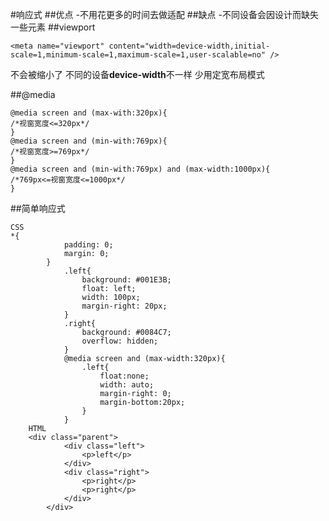 
#响应式
##优点
    -不用花更多的时间去做适配
##缺点
    -不同设备会因设计而缺失一些元素
##viewport
```
<meta name="viewport" content="width=device-width,initial-scale=1,minimum-scale=1,maximum-scale=1,user-scalable=no" />
``` 
不会被缩小了
不同的设备**device-width**不一样
少用定宽布局模式

##@media
```
@media screen and (max-with:320px){
/*视窗宽度<=320px*/
}
@media screen and (min-with:769px){
/*视窗宽度>=769px*/
}
@media screen and (min-with:769px) and (max-width:1000px){
/*769px<=视窗宽度<=1000px*/
}
```
##简单响应式
```
CSS
*{
			padding: 0;
			margin: 0;
		}
			.left{
				background: #001E3B;
				float: left;
				width: 100px;
				margin-right: 20px;
			}
			.right{
				background: #0084C7;
				overflow: hidden;
			}
			@media screen and (max-width:320px){
				.left{
					float:none;
					width: auto;
					margin-right: 0;
					margin-bottom:20px;
				}
			}
    HTML
    <div class="parent">
			<div class="left">
				<p>left</p>
			</div>
			<div class="right">
				<p>right</p>
				<p>right</p>
			</div>
		</div>
```
